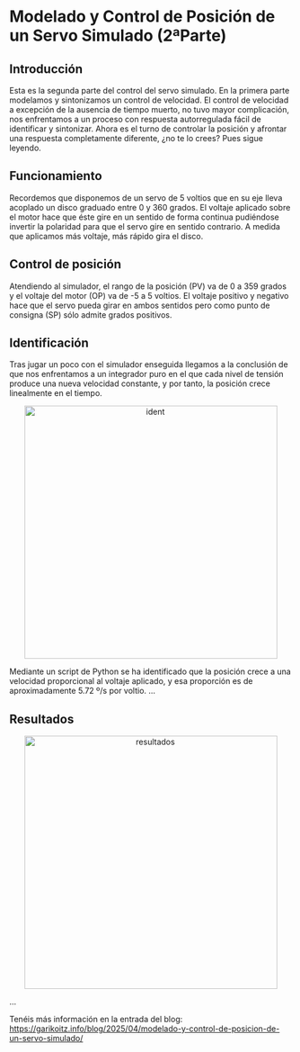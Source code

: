 # Modelado y Control de Posición de un Servo Simulado (2ªParte)

<h2>Introducción</h2>
Esta es la segunda parte del control del servo simulado. En la primera parte modelamos y sintonizamos un control de velocidad. El control de velocidad a excepción de la ausencia de tiempo muerto, no tuvo mayor complicación, nos enfrentamos a un proceso con respuesta autorregulada fácil de identificar y sintonizar. Ahora es el turno de controlar la posición y afrontar una respuesta completamente diferente, ¿no te lo crees? Pues sigue leyendo.

<h2>Funcionamiento</h2>
Recordemos que disponemos de un servo de 5 voltios que en su eje lleva acoplado un disco graduado entre 0 y 360 grados. El voltaje aplicado sobre el motor hace que éste gire en un sentido de forma continua pudiéndose invertir la polaridad para que el servo gire en sentido contrario. A medida que aplicamos más voltaje, más rápido gira el disco.

<h2>Control de posición</h2>
Atendiendo al simulador, el rango de la posición (PV) va de 0 a 359 grados y el voltaje del motor (OP) va de -5 a 5 voltios. El voltaje positivo y negativo hace que el servo pueda girar en ambos sentidos pero como punto de consigna (SP) sólo admite grados positivos.

<h2>Identificación</h2>
Tras jugar un poco con el simulador enseguida llegamos a la conclusión de que nos enfrentamos a un integrador puro en el que cada nivel de tensión produce una nueva velocidad constante, y por tanto, la posición crece linealmente en el tiempo.
<p align="center">
  <img src="https://garikoitz.info/blog/wp-content/uploads/2025/04/Test_v1-1024x476.webp" width="450" alt="ident">
</p>

Mediante un script de Python se ha identificado que la posición crece a una velocidad proporcional al voltaje aplicado, y esa proporción es de aproximadamente 5.72 º/s por voltio.
...

<h2>Resultados</h2>
<p align="center">
  <img src="https://garikoitz.info/blog/wp-content/uploads/2025/04/Test_v1-Sintonias-png.webp" width="450" alt="resultados">
</p>

...

Tenéis más información en la entrada del blog:
https://garikoitz.info/blog/2025/04/modelado-y-control-de-posicion-de-un-servo-simulado/
